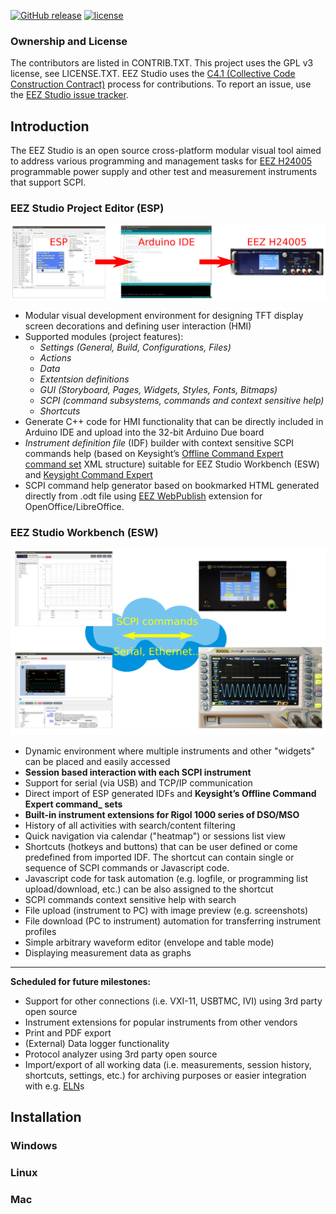 [![GitHub release](https://img.shields.io/github/release/eez-open/studio.svg)](https://github.com/eez-open/studio/releases)
[![license](https://img.shields.io/github/license/eez-open/studio.svg)](https://github.com/eez-open/studio/blob/master/LICENSE.TXT)

### Ownership and License

The contributors are listed in CONTRIB.TXT. This project uses the GPL v3 license, see LICENSE.TXT.
EEZ Studio uses the [C4.1 (Collective Code Construction Contract)](http://rfc.zeromq.org/spec:22) process for contributions.
To report an issue, use the [EEZ Studio issue tracker](https://github.com/eez-open/studio/issues).


## Introduction

The EEZ Studio is an open source cross-platform modular visual tool aimed to address various programming and management tasks for [EEZ H24005](https://github.com/eez-open/psu-hw) programmable power supply and other test and measurement instruments that support SCPI.

### EEZ Studio Project Editor (ESP)

![ESP](images/esp_intro.png)

* Modular visual development environment for designing TFT display screen decorations and defining user interaction (HMI)
* Supported modules (project features): 
    * _Settings (General, Build, Configurations, Files)_
    * _Actions_
    * _Data_
    * _Extentsion definitions_
    * _GUI (Storyboard, Pages, Widgets, Styles, Fonts, Bitmaps)_
    * _SCPI (command subsystems, commands and context sensitive help)_
    * _Shortcuts_
* Generate C++ code for HMI functionality that can be directly included in Arduino IDE and upload into the 32-bit Arduino Due board
* _Instrument definition file_ (IDF) builder with context sensitive SCPI commands help (based on Keysight’s [Offline Command Expert command set](https://www.keysight.com/main/software.jspx?cc=US&lc=eng&ckey=2333687&nid=-11143.0.00&id=2333687) XML structure) suitable for EEZ Studio Workbench (ESW) and [Keysight Command Expert](https://www.keysight.com/en/pd-2036130/command-expert)
* SCPI command help generator based on bookmarked HTML generated directly from .odt file using [EEZ WebPublish](https://github.com/eez-open/WebPublish) extension for OpenOffice/LibreOffice.


### EEZ Studio Workbench (ESW)

![ESW](images/esw_intro.png)

* Dynamic environment where multiple instruments and other "widgets" can be placed and easily accessed
* **Session based interaction with each SCPI instrument**
* Support for serial (via USB) and TCP/IP communication
* Direct import of ESP generated IDFs and **Keysight’s Offline Command Expert command_ sets**
* **Built-in instrument extensions for Rigol 1000 series of DSO/MSO**
* History of all activities with search/content filtering
* Quick navigation via calendar ("heatmap") or sessions list view
* Shortcuts (hotkeys and buttons) that can be user defined or come predefined from imported IDF. The shortcut can contain single or sequence of SCPI commands or Javascript code. 
* Javascript code for task automation (e.g. logfile, or programming list upload/download, etc.) can be also assigned to the shortcut
* SCPI commands context sensitive help with search
* File upload (instrument to PC) with image preview (e.g. screenshots)
* File download (PC to instrument) automation for transferring instrument profiles
* Simple arbitrary waveform editor (envelope and table mode)
* Displaying measurement data as graphs

---

**Scheduled for future milestones:**

* Support for other connections (i.e. VXI-11, USBTMC, IVI) using 3rd party open source
* Instrument extensions for popular instruments from other vendors
* Print and PDF export
* (External) Data logger functionality
* Protocol analyzer using 3rd party open source
* Import/export of all working data (i.e. measurements, session history, shortcuts, settings, etc.) for archiving purposes or easier integration with e.g. [ELN](https://en.wikipedia.org/wiki/Electronic_lab_notebook)s


## Installation

### Windows


### Linux


### Mac

